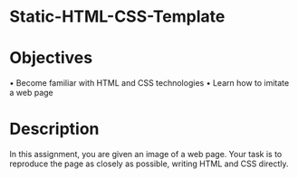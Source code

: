 # Static-HTML-CSS-Template

# Objectives	 

• Become familiar with HTML and CSS technologies
• Learn how to imitate a web page 

# Description 

In this assignment, you are given an image of a web page. Your
task is to reproduce the page as closely as possible, writing
HTML and CSS directly.
